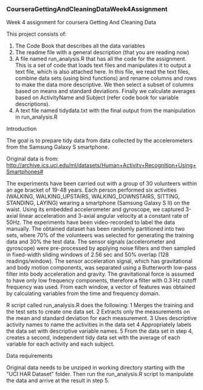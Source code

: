 ### CourseraGettingAndCleaningDataWeek4Assignment
Week 4 assignment for coursera Getting And Cleaning Data

This project consists of:

1) The Code Book that describes all the data variables
2) The readme file with a general description (that you are reading now)
3) A file named run_analysis.R that has all the code for the assignment.
This is a set of code that loads text files and manipulates it to output a text file, which is also attached here.
In this file, we read the text files, combine data sets (using bind functions) and rename columns and rows to make the data more descriptive. We then select a subset of columns based on means and standard deviations. Finally we calculate averages based on ActivityName and Subject (refer code book for variable descriptions).
4) A text file named tidydata.txt with the final output from the manipulation in run_analysis.R

Introduction

The goal is to prepare tidy data from data collected by the accelerometers from the Samsung Galaxy S smartphone. 

Original data is from: http://archive.ics.uci.edu/ml/datasets/Human+Activity+Recognition+Using+Smartphones# 

The experiments have been carried out with a group of 30 volunteers within an age bracket of 19-48 years. Each person performed six activities (WALKING, WALKING_UPSTAIRS, WALKING_DOWNSTAIRS, SITTING, STANDING, LAYING) wearing a smartphone (Samsung Galaxy S II) on the waist. Using its embedded accelerometer and gyroscope, we captured 3-axial linear acceleration and 3-axial angular velocity at a constant rate of 50Hz. The experiments have been video-recorded to label the data manually. The obtained dataset has been randomly partitioned into two sets, where 70% of the volunteers was selected for generating the training data and 30% the test data. The sensor signals (accelerometer and gyroscope) were pre-processed by applying noise filters and then sampled in fixed-width sliding windows of 2.56 sec and 50% overlap (128 readings/window). The sensor acceleration signal, which has gravitational and body motion components, was separated using a Butterworth low-pass filter into body acceleration and gravity. The gravitational force is assumed to have only low frequency components, therefore a filter with 0.3 Hz cutoff frequency was used. From each window, a vector of features was obtained by calculating variables from the time and frequency domain.

R script called run_analysis.R does the following:
1 Merges the training and the test sets to create one data set.
2 Extracts only the measurements on the mean and standard deviation for each measurement.
3 Uses descriptive activity names to name the activities in the data set
4 Appropriately labels the data set with descriptive variable names.
5 From the data set in step 4, creates a second, independent tidy data set with the average of each variable for each activity and each subject.

Data requirements

Original data needs to be unziped in working directory starting with the "UCI HAR Dataset" folder. 
Then run the run_analysis.R script to manipulate the data and arrive at the result in step 5.
